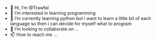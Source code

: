 - 👋 Hi, I’m @Trawfal
- 👀 I’m interested in learning programming
- 🌱 I’m currently learning python but i want to learn a little bit of each language so then i can decide for myself what to program
- 💞️ I’m looking to collaborate on ...
- 📫 How to reach me ...

<!---
Trawfal/Trawfal is a ✨ special ✨ repository because its `README.md` (this file) appears on your GitHub profile.
You can click the Preview link to take a look at your changes.
--->
